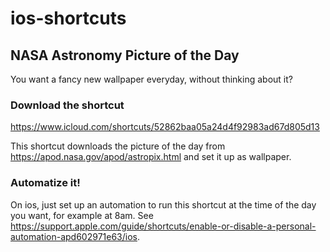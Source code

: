 # ios-shortcuts

## NASA Astronomy Picture of the Day
You want a fancy new wallpaper everyday, without thinking about it?

### Download the shortcut
https://www.icloud.com/shortcuts/52862baa05a24d4f92983ad67d805d13

This shortcut downloads the picture of the day from https://apod.nasa.gov/apod/astropix.html and set it up as wallpaper. 

### Automatize it!
On ios, just set up an automation to run this shortcut at the time of the day you want, for example at 8am. See https://support.apple.com/guide/shortcuts/enable-or-disable-a-personal-automation-apd602971e63/ios.
